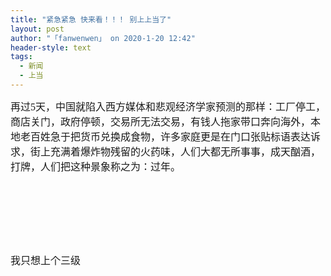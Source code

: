 ```yaml
---
title: "紧急紧急 快来看！！！ 别上上当了"
layout: post
author: "「fanwenwen」 on 2020-1-20 12:42"
header-style: text
tags:
  - 新闻
  - 上当
---
```


<head></head>
<body>
 <font face="微软雅黑"><font style="font-size:16px">再过5天，中国就陷入西方媒体和悲观经济学家预测的那样：工厂停工，商店关门，政府停顿，交易所无法交易，有钱人拖家带口奔向海外，本地老百姓急于把货币兑换成食物，许多家庭更是在门口张贴标语表达诉求，街上充满着爆炸物残留的火药味，人们大都无所事事，成天酗酒，打牌，人们把这种景象称之为：过年。<br> <br> <br> <br> <br> <br> <br> <br> 我只想上个三级</font></font>
 <br>
</body>


